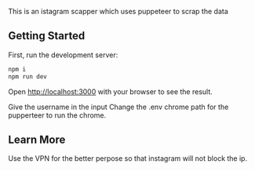 This is an  istagram scapper which uses puppeteer to scrap the data

## Getting Started

First, run the development server:

```bash
npm i 
npm run dev
```

Open [http://localhost:3000](http://localhost:3000) with your browser to see the result.

Give the username in the input 
Change the .env chrome path for the pupperteer to run the chrome.


## Learn More

Use the VPN for the better perpose so that instagram will not block the ip.


